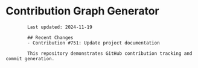 # Contribution Graph Generator
            
            Last updated: 2024-11-19
            
            ## Recent Changes
            - Contribution #751: Update project documentation
            
            This repository demonstrates GitHub contribution tracking and commit generation.
        